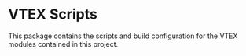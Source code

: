# VTEX Scripts

This package contains the scripts and build configuration for the VTEX modules contained in this project.
